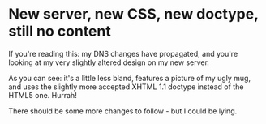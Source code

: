 # New server, new CSS, new doctype, still no content

If you're reading this: my DNS changes have propagated, and you're looking at my very slightly altered design on my new server.  

As you can see: it's a little less bland, features a picture of my ugly mug, and uses the slightly more accepted XHTML 1.1 doctype instead of the HTML5 one. Hurrah!

There should be some more changes to follow - but I could be lying.